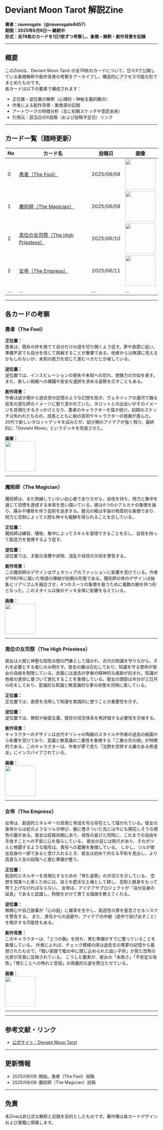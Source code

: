 # Deviant Moon Tarot 解説Zine

**著者：ravensgate（@ravensgate8457）**  
**期間：2025年6月8日〜 継続中**  
**形式：全78枚のカードを1日1枚ずつ考察し、象徴・解釈・創作背景を記録**

---

## 概要

このZineは、Deviant Moon Tarot の全78枚のカードについて、日々Xで公開している象徴解釈や創作背景の考察をアーカイブし、構造的にアクセス可能な形でまとめたものです。  
各カードは以下の要素で構成されます：

- 正位置・逆位置の解釈（心理的・神秘主義的観点）
- 作者による創作背景・象徴源の記録
- アートワークの特徴分析（主に初期スケッチや意匠由来）
- 引用元：該当日のX投稿（および投稿予定日）リンク

---

## カード一覧（随時更新）

| No | カード名 | 投稿日 | 画像 |
|----|----------|--------|------|
| 0  | [愚者（The Fool）](#愚者the-fool) | 2025/06/08 | <img src="0_fool_card.jpg" width="100">  |
| 1  | [魔術師（The Magician）](#魔術師the-magician) | 2025/06/09 | <img src="1_magician_card.jpg" width="100">  |
| 2  | [高位の女司祭（The High Priestess）](#高位の女司祭the-high-priestess) | 2025/06/10 | <img src="2_high_priestess_card.jpg" width="100">  |
| 2  | [女帝（The Empress）](#女帝the-empress) | 2025/06/11 | <img src="3_empress_card.jpg" width="100">  |
| …  | ...      | ...    |...  |
---

## 各カードの考察

### 愚者（The Fool）

**正位置：**  
愚者は、既存の枠を捨てて自分だけの道を切り開くよう促す。夢や直感に従い、準備不足でも自分を信じて挑戦することが重要である。他者からは無謀に見えるかもしれないが、未知の能力を信じて進むべきだと示唆している。

**逆位置：**  
逆位置では、インスピレーションの喪失や未知への恐れ、想像力の欠如を表す。また、新しい挑戦への躊躇や安全な選択を求める姿勢を示すこともある。

**創作背景：**  
作者は幼少期から過去世の記憶のような幻想を抱き、ヴェネツィアの運河で踊る狂気の道化師のイメージに取り憑かれていた。タロットとの出会いがそのイメージを具現化するきっかけとなり、愚者のキャラクターを描き続け。初期のスケッチは失われたものの、成長とともに絵の技術やキャラクターの発展が進んだ。20代で新しいタロットデッキを試みたが、幼少期のアイデアが強く残り、最終的に「Deviant Moon」というデッキを完成させた。

**画像：**  
<img src="0_fool_card.jpg" width="100">

---

### 魔術師（The Magician）

魔術師は、まだ熟練していない初心者でありながら、自信を持ち、努力と集中を通じて目標を達成する未来を思い描いている。彼は4つの小アルカナの象徴を操り、痛みや犠牲を伴う芸術を追求する。膝元の箱は宇宙の物質的な象徴であり、努力と忍耐によって人間も神々も報酬を得られることを示している。

**正位置：**  
魔術師は練習、犠牲、集中によってスキルを習得できることを示し、自信を持って創造力を発揮するよう促す。

**逆位置：**  
逆位置では、才能の浪費や誤用、混乱や自信の欠如を警告する。

**創作背景：**  
この魔術師のデザインはヴェネツィアのファッションに影響を受けている。作者が1982年に描いた物語の挿絵が初期の形態である。魔術師の体のデザインは抽象とリアリズムを融合させ、4つのスーツの象徴を扱うために複数の腕を持つ形となった。このスタイルは後のデッキ全体に影響を与えている。

**画像：**  
<img src="1_magician_card.jpg" width="100">

---

### 高位の女司祭（The High Priestess）

彼女は人間と神聖な知性の間の門番として描かれ、古代の知識を守りながら、それを必要とする者にのみ明かす。彼女の翼は石化しており、知識を守る使命が彼女の自由を制限している。衣服には過去の学者の精神的な痕跡が刻まれ、知識が他者の進歩に基づいて進化することを象徴している。彼女の頭部は半分が三日月の形をしており、意識的な知識と無意識的な夢の状態を同時に表している。

**正位置：**  
正位置では、直感を活用して知識を実践的に使うことの重要性を示す。

**逆位置：**  
逆位置では、無知や秘密主義、既存の信念体系を再評価する必要性を示唆する。

**創作背景：**  
キャラクターのデザインは古代ギリシャの陶器のスタイルや作者の過去の絵画から影響を受けており、意識と無意識の二重性を象徴する「二重の月の顔」が特徴的である。このキャラクターは、作者が夢で見た「沈黙を崇拝する翼のある修道女」にインスパイアされている。

**画像：**  
<img src="2_high_priestess_card.jpg" width="100">

---

### 女帝（The Empress）

女帝は、創造的エネルギーの具現と育成を司る存在として描かれている。彼女の身体からは蛇のようなツルが伸び、腕に巻きついた先には今にも開花しそうな橙色の蕾がある。彼女は妊娠初期にあり、母性の喜びと同時に、これまでの自由を手放すことへの不安に心を揺らしている。
彼女の足には鉤爪があり、それがツルと格闘するような描写は、責任への葛藤を象徴している。
しかし、ツルが彼女自身の一部であると受け入れるとき、彼女は初めて内なる平和を見出し、より高貴な人生の段階へと進む準備が整う。

**正位置：**  
創造的エネルギーを具現化するための「育む姿勢」の大切さを示している。
空想を現実へと導くためには、自らを肥沃な土壌として耕し、忍耐と献身をもって育て上げなければならない。
女帝は、アイデアやプロジェクトが「自分自身の延長」であると認識し、時間をかけて育てる価値を教えてくれる。

**逆位置：**  
無関心や自己放棄が「心の庭」に雑草を生やし、創造性の芽を窒息させるリスクを警告する。
また、責任からの逃避や、アイデアの中絶（途中で投げ出すこと）を暗示する可能性もある。

**創作背景：**  
このキャラクターは、「三つの胸」を持ち、育む準備がすでに整っていることを象徴している。
作者によれば、チェック模様の床は過去生の悪夢の記憶から着想されたもので、「暗い部屋で檻の中に閉じ込められた幼い子供」が見た恐怖の光景が背景に反映されている。
こうした要素が、彼女の「未熟さ」「不安定な母性」「育むことへの怖れと受容」の両義的な姿を際立たせている。

**画像：**  
<img src="3_empress_card.jpg" width="100">

---

---

## 参考文献・リンク

- [公式サイト：Deviant Moon Tarot](https://www.deviantmoon.com)

---

## 更新情報

- 2025/06/08: 開始。愚者（The Fool）投稿
- 2025/06/09: 魔術師（The Magician）投稿

---

## 免責

本Zineは非公式な解釈と記録を目的としたものです。著作権は各カードデザインおよび書籍に帰属します。

